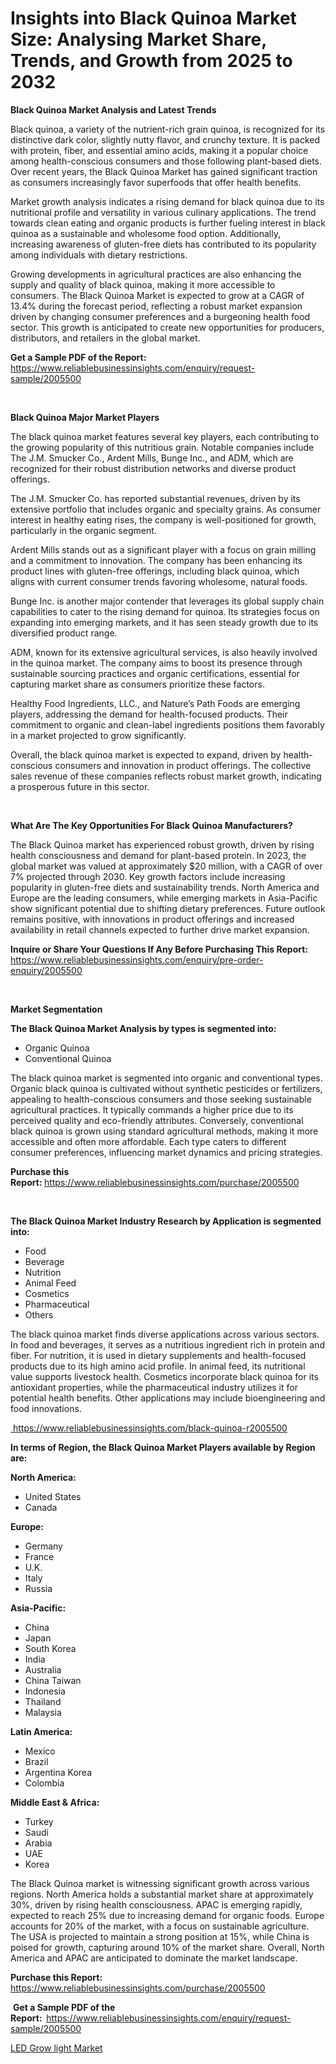 <p><h1>Insights into Black Quinoa Market Size: Analysing Market Share, Trends, and Growth from 2025 to 2032</h1></p><p><strong>Black Quinoa Market Analysis and Latest Trends</strong></p>
<p><p>Black quinoa, a variety of the nutrient-rich grain quinoa, is recognized for its distinctive dark color, slightly nutty flavor, and crunchy texture. It is packed with protein, fiber, and essential amino acids, making it a popular choice among health-conscious consumers and those following plant-based diets. Over recent years, the Black Quinoa Market has gained significant traction as consumers increasingly favor superfoods that offer health benefits.</p><p>Market growth analysis indicates a rising demand for black quinoa due to its nutritional profile and versatility in various culinary applications. The trend towards clean eating and organic products is further fueling interest in black quinoa as a sustainable and wholesome food option. Additionally, increasing awareness of gluten-free diets has contributed to its popularity among individuals with dietary restrictions.</p><p>Growing developments in agricultural practices are also enhancing the supply and quality of black quinoa, making it more accessible to consumers. The Black Quinoa Market is expected to grow at a CAGR of 13.4% during the forecast period, reflecting a robust market expansion driven by changing consumer preferences and a burgeoning health food sector. This growth is anticipated to create new opportunities for producers, distributors, and retailers in the global market.</p></p>
<p><strong>Get a Sample PDF of the Report:&nbsp;</strong> <a href="https://www.reliablebusinessinsights.com/enquiry/request-sample/2005500?utm_campaign=2099&utm_medium=2&utm_source=Github&utm_content=ia&utm_term=30032025&utm_id=black-quinoa">https://www.reliablebusinessinsights.com/enquiry/request-sample/2005500</a></p>
<p>&nbsp;</p>
<p><strong>Black Quinoa Major Market Players</strong></p>
<p><p>The black quinoa market features several key players, each contributing to the growing popularity of this nutritious grain. Notable companies include The J.M. Smucker Co., Ardent Mills, Bunge Inc., and ADM, which are recognized for their robust distribution networks and diverse product offerings. </p><p>The J.M. Smucker Co. has reported substantial revenues, driven by its extensive portfolio that includes organic and specialty grains. As consumer interest in healthy eating rises, the company is well-positioned for growth, particularly in the organic segment.</p><p>Ardent Mills stands out as a significant player with a focus on grain milling and a commitment to innovation. The company has been enhancing its product lines with gluten-free offerings, including black quinoa, which aligns with current consumer trends favoring wholesome, natural foods.</p><p>Bunge Inc. is another major contender that leverages its global supply chain capabilities to cater to the rising demand for quinoa. Its strategies focus on expanding into emerging markets, and it has seen steady growth due to its diversified product range.</p><p>ADM, known for its extensive agricultural services, is also heavily involved in the quinoa market. The company aims to boost its presence through sustainable sourcing practices and organic certifications, essential for capturing market share as consumers prioritize these factors.</p><p>Healthy Food Ingredients, LLC., and Nature’s Path Foods are emerging players, addressing the demand for health-focused products. Their commitment to organic and clean-label ingredients positions them favorably in a market projected to grow significantly.</p><p>Overall, the black quinoa market is expected to expand, driven by health-conscious consumers and innovation in product offerings. The collective sales revenue of these companies reflects robust market growth, indicating a prosperous future in this sector.</p></p>
<p>&nbsp;</p>
<p><strong>What Are The Key Opportunities For Black Quinoa Manufacturers?</strong></p>
<p><p>The Black Quinoa market has experienced robust growth, driven by rising health consciousness and demand for plant-based protein. In 2023, the global market was valued at approximately $20 million, with a CAGR of over 7% projected through 2030. Key growth factors include increasing popularity in gluten-free diets and sustainability trends. North America and Europe are the leading consumers, while emerging markets in Asia-Pacific show significant potential due to shifting dietary preferences. Future outlook remains positive, with innovations in product offerings and increased availability in retail channels expected to further drive market expansion.</p></p>
<p><strong>Inquire or Share Your Questions If Any Before Purchasing This Report:</strong> <a href="https://www.reliablebusinessinsights.com/enquiry/pre-order-enquiry/2005500?utm_campaign=2099&utm_medium=2&utm_source=Github&utm_content=ia&utm_term=30032025&utm_id=black-quinoa">https://www.reliablebusinessinsights.com/enquiry/pre-order-enquiry/2005500</a></p>
<p>&nbsp;</p>
<p><strong>Market Segmentation</strong></p>
<p><strong>The Black Quinoa Market Analysis by types is segmented into:</strong></p>
<p><ul><li>Organic Quinoa</li><li>Conventional Quinoa</li></ul></p>
<p><p>The black quinoa market is segmented into organic and conventional types. Organic black quinoa is cultivated without synthetic pesticides or fertilizers, appealing to health-conscious consumers and those seeking sustainable agricultural practices. It typically commands a higher price due to its perceived quality and eco-friendly attributes. Conversely, conventional black quinoa is grown using standard agricultural methods, making it more accessible and often more affordable. Each type caters to different consumer preferences, influencing market dynamics and pricing strategies.</p></p>
<p><strong>Purchase this Report:&nbsp;</strong><a href="https://www.reliablebusinessinsights.com/purchase/2005500?utm_campaign=2099&utm_medium=2&utm_source=Github&utm_content=ia&utm_term=30032025&utm_id=black-quinoa">https://www.reliablebusinessinsights.com/purchase/2005500</a></p>
<p>&nbsp;</p>
<p><strong>The Black Quinoa Market Industry Research by Application is segmented into:</strong></p>
<p><ul><li>Food</li><li>Beverage</li><li>Nutrition</li><li>Animal Feed</li><li>Cosmetics</li><li>Pharmaceutical</li><li>Others</li></ul></p>
<p><p>The black quinoa market finds diverse applications across various sectors. In food and beverages, it serves as a nutritious ingredient rich in protein and fiber. For nutrition, it is used in dietary supplements and health-focused products due to its high amino acid profile. In animal feed, its nutritional value supports livestock health. Cosmetics incorporate black quinoa for its antioxidant properties, while the pharmaceutical industry utilizes it for potential health benefits. Other applications may include bioengineering and food innovations.</p></p>
<p><a href="https://www.reliablebusinessinsights.com/black-quinoa-r2005500?utm_campaign=2099&utm_medium=2&utm_source=Github&utm_content=ia&utm_term=30032025&utm_id=black-quinoa">&nbsp;https://www.reliablebusinessinsights.com/black-quinoa-r2005500</a></p>
<p><strong>In terms of Region, the Black Quinoa Market Players available by Region are:</strong></p>
<p>
    <p> <strong> North America: </strong>
        <ul>
            <li>United States</li>
            <li>Canada</li>
        </ul>
        </p> 
    <p> <strong> Europe: </strong>
        <ul>
            <li>Germany</li>
            <li>France</li>
            <li>U.K.</li>
            <li>Italy</li>
            <li>Russia</li>
        </ul>
        </p> 
    <p> <strong> Asia-Pacific: </strong>
        <ul>
            <li>China</li>
            <li>Japan</li>
            <li>South Korea</li>
            <li>India</li>
            <li>Australia</li>
            <li>China Taiwan</li>
            <li>Indonesia</li>
            <li>Thailand</li>
            <li>Malaysia</li>
        </ul>
        </p> 
    <p> <strong> Latin America: </strong>
        <ul>
            <li>Mexico</li>
            <li>Brazil</li>
            <li>Argentina Korea</li>
            <li>Colombia</li>
        </ul>
        </p> 
    <p> <strong> Middle East & Africa: </strong>
        <ul>
            <li>Turkey</li>
            <li>Saudi</li>
            <li>Arabia</li>
            <li>UAE</li>
            <li>Korea</li>
        </ul>
    </p>
    </p>
<p><p>The Black Quinoa market is witnessing significant growth across various regions. North America holds a substantial market share at approximately 30%, driven by rising health consciousness. APAC is emerging rapidly, expected to reach 25% due to increasing demand for organic foods. Europe accounts for 20% of the market, with a focus on sustainable agriculture. The USA is projected to maintain a strong position at 15%, while China is poised for growth, capturing around 10% of the market share. Overall, North America and APAC are anticipated to dominate the market landscape.</p></p>
<p><strong>Purchase this Report: </strong><a href="https://www.reliablebusinessinsights.com/purchase/2005500?utm_campaign=2099&utm_medium=2&utm_source=Github&utm_content=ia&utm_term=30032025&utm_id=black-quinoa">https://www.reliablebusinessinsights.com/purchase/2005500</a></p>
<p>&nbsp;<strong>Get a Sample PDF of the Report:&nbsp;&nbsp;</strong><a href="https://www.reliablebusinessinsights.com/enquiry/request-sample/2005500?utm_campaign=2099&utm_medium=2&utm_source=Github&utm_content=ia&utm_term=30032025&utm_id=black-quinoa">https://www.reliablebusinessinsights.com/enquiry/request-sample/2005500</a></p>
<p><strong></strong></p>
<p><p><a href="https://github.com/NargisHussain432/Market-Research-Report-List-2/blob/main/led-grow-light-market.md?utm_campaign=2099&utm_medium=2&utm_source=Github&utm_content=ia&utm_term=30032025&utm_id=black-quinoa">LED Grow light Market</a></p></p>